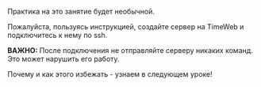 Практика на это занятие будет необычной.

Пожалуйста, пользуясь инструкцией, создайте сервер на TimeWeb и подключитесь к нему по ssh.

**ВАЖНО:** После подключения не отправляйте серверу никаких команд. Это может нарушить его работу.

Почему и как этого избежать - узнаем в следующем уроке!
